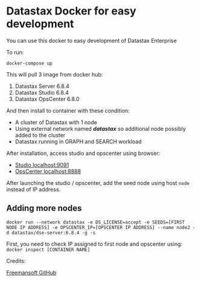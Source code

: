 # Datastax Docker for easy development
You can use this docker to easy development of Datastax Enterprise

To run:

```docker-compose up```

This will pull 3 image from docker hub:
1. Datastax Server 6.8.4
2. Datastax Studio 6.8.4
3. Datastax OpsCenter 6.8.0

And then install to container with these condition:
- A cluster of Datastax with 1 node
- Using external network named ***datastax*** so additional node possibly added to the cluster
- Datastax running in GRAPH and SEARCH workload

After installation, access studio and opscenter using browser:
- [Studio localhost:9091](http:localhost:9091)
- [OpsCenter localhost:8888](http:localhost:8888)

After launching the studio / opscenter, add the seed node using host ```node``` instead of IP address.

## Adding more nodes
```
docker run --network datastax -e DS_LICENSE=accept -e SEEDS=[FIRST NODE IP ADDRESS] -e OPSCENTER_IP=[OPSCENTER IP ADDRESS] --name node2 -d datastax/dse-server:6.8.4 -g -s
```

First, you need to check IP assigned to first node and opscenter using:
```docker inspect [CONTAINER NAME]```

Credits:

[Freemansoft GitHub](https://github.com/freemansoft/docker-scripts)
